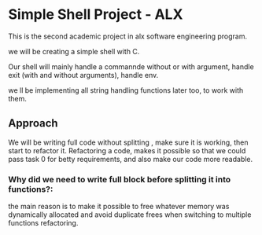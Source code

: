 # Simple Shell Project - ALX
This is the second academic project in alx software engineering program.

we will be creating a simple shell with C.

Our shell will mainly handle a commannde without or with argument, handle exit (with and without arguments), handle env.

we ll be implementing all string handling functions later too, to work with them.

## Approach

We will be writing full code without splitting , make sure it is working, then start to refactor it.
Refactoring a code, makes it possible so that we could pass task 0 for betty requirements, and also make our code more readable.

### Why did we need to write full block before splitting it into functions?:

the main reason is to make it possible to free whatever memory was dynamically allocated and avoid duplicate frees when switching to multiple functions refactoring.